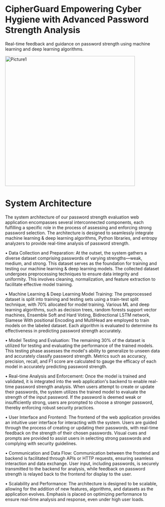 # CipherGuard Empowering Cyber Hygiene with Advanced Password Strength Analysis
 Real-time feedback and guidance on password strength using machine learning and deep learning algorithms.

<img width="421" alt="Picture1" src="https://github.com/Abhishek-Raj-Chauhan/CipherGuard-Empowering-Cyber-Hygiene-with-Advanced-Password-Strength-Analysis/assets/100334669/23a3895a-9b5d-4a56-95c9-f819cf22a76b">

# System Architecture							           
The system architecture of our password strength evaluation web application encompasses several interconnected components, each fulfilling a specific role in the process of assessing and enforcing strong password selection. The architecture is designed to seamlessly integrate machine learning & deep learning algorithms, Python libraries, and entropy analyzers to provide real-time analysis of password strength.

•	Data Collection and Preparation: At the outset, the system gathers a diverse dataset comprising passwords of varying strengths—weak, medium, and strong. This dataset serves as the foundation for training and testing our machine learning & deep learning models. The collected dataset undergoes preprocessing techniques to ensure data integrity and uniformity. This involves cleaning, normalization, and feature extraction to facilitate effective model training.

•	Machine Learning & Deep Learning Model Training: The preprocessed dataset is split into training and testing sets using a train-test split technique, with 70% allocated for model training. Various ML and deep learning algorithms, such as decision trees, random forests support vector machines, Ensemble Soft and Hard Voting, Bidirectional LSTM network,  Siamese With positional Encoding and MultiHead are employed to train models on the labeled dataset. Each algorithm is evaluated to determine its effectiveness in predicting password strength accurately.

•	Model Testing and Evaluation: The remaining 30% of the dataset is utilized for testing and evaluating the performance of the trained models. This testing phase assesses the model's ability to generalize to unseen data and accurately classify password strength. Metrics such as accuracy, precision, recall, and F1 score are calculated to gauge the efficacy of each model in accurately predicting password strength.

•	Real-time Analysis and Enforcement: Once the model is trained and validated, it is integrated into the web application's backend to enable real-time password strength analysis. When users attempt to create or update their passwords, the system utilizes the trained model to evaluate the strength of the input password. If the password is deemed weak or insufficiently strong, users are prompted to choose a stronger password, thereby enforcing robust security practices.

•	User Interface and Frontend: The frontend of the web application provides an intuitive user interface for interacting with the system. Users are guided through the process of creating or updating their passwords, with real-time feedback on the strength of their chosen passwords. Visual cues and prompts are provided to assist users in selecting strong passwords and complying with security guidelines.

•	Communication and Data Flow: Communication between the frontend and backend is facilitated through APIs or HTTP requests, ensuring seamless interaction and data exchange. User input, including passwords, is securely transmitted to the backend for analysis, while feedback on password strength is relayed back to the frontend for display to the user.

•	Scalability and Performance: The architecture is designed to be scalable, allowing for the addition of new features, algorithms, and datasets as the application evolves. Emphasis is placed on optimizing performance to ensure real-time analysis and response, even under high user loads.

